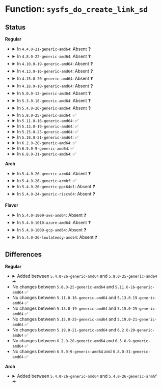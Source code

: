 # Function: <code>sysfs_do_create_link_sd</code>

## Status
<b>Regular</b>
<ul>
<li>
<details>
<summary>In <code>4.4.0-21-generic-amd64</code>: Absent ❓</summary>

```json
{
  "name": "sysfs_do_create_link_sd",
  "collision_type": "Unique Static",
  "inline_type": "Selective",
  "funcs": [
    {
      "addr": 18446744071581519792,
      "name": "sysfs_do_create_link_sd",
      "external": false,
      "loc": "fs/sysfs/symlink.c:21",
      "file": "fs/sysfs/symlink.c",
      "inline": "not declared, inlined",
      "caller_inline": [],
      "caller_func": [
        "fs/sysfs/symlink.c:sysfs_create_link",
        "fs/sysfs/symlink.c:sysfs_create_link_sd",
        "fs/sysfs/symlink.c:sysfs_create_link_nowarn"
      ]
    }
  ],
  "symbols": [
    {
      "addr": 18446744071581519792,
      "name": "sysfs_do_create_link_sd.isra.2",
      "section": ".text",
      "bind": "STB_LOCAL",
      "size": 170
    }
  ]
}
```
</details>
</li>
<li>
<details>
<summary>In <code>4.8.0-22-generic-amd64</code>: Absent ❓</summary>

```json
{
  "name": "sysfs_do_create_link_sd",
  "collision_type": "Unique Static",
  "inline_type": "Selective",
  "funcs": [
    {
      "addr": 18446744071581705776,
      "name": "sysfs_do_create_link_sd",
      "external": false,
      "loc": "fs/sysfs/symlink.c:21",
      "file": "fs/sysfs/symlink.c",
      "inline": "not declared, inlined",
      "caller_inline": [],
      "caller_func": [
        "fs/sysfs/symlink.c:sysfs_create_link_nowarn",
        "fs/sysfs/symlink.c:sysfs_create_link",
        "fs/sysfs/symlink.c:sysfs_create_link_sd"
      ]
    }
  ],
  "symbols": [
    {
      "addr": 18446744071581705776,
      "name": "sysfs_do_create_link_sd.isra.2",
      "section": ".text",
      "bind": "STB_LOCAL",
      "size": 170
    }
  ]
}
```
</details>
</li>
<li>
<details>
<summary>In <code>4.10.0-19-generic-amd64</code>: Absent ❓</summary>

```json
{
  "name": "sysfs_do_create_link_sd",
  "collision_type": "Unique Static",
  "inline_type": "Selective",
  "funcs": [
    {
      "addr": 18446744071581793632,
      "name": "sysfs_do_create_link_sd",
      "external": false,
      "loc": "fs/sysfs/symlink.c:21",
      "file": "fs/sysfs/symlink.c",
      "inline": "not declared, inlined",
      "caller_inline": [],
      "caller_func": [
        "fs/sysfs/symlink.c:sysfs_create_link_nowarn",
        "fs/sysfs/symlink.c:sysfs_create_link",
        "fs/sysfs/symlink.c:sysfs_create_link_sd"
      ]
    }
  ],
  "symbols": [
    {
      "addr": 18446744071581793632,
      "name": "sysfs_do_create_link_sd.isra.2",
      "section": ".text",
      "bind": "STB_LOCAL",
      "size": 170
    }
  ]
}
```
</details>
</li>
<li>
<details>
<summary>In <code>4.13.0-16-generic-amd64</code>: Absent ❓</summary>

```json
{
  "name": "sysfs_do_create_link_sd",
  "collision_type": "Unique Static",
  "inline_type": "Selective",
  "funcs": [
    {
      "addr": 18446744071581848640,
      "name": "sysfs_do_create_link_sd",
      "external": false,
      "loc": "fs/sysfs/symlink.c:21",
      "file": "fs/sysfs/symlink.c",
      "inline": "not declared, inlined",
      "caller_inline": [],
      "caller_func": [
        "fs/sysfs/symlink.c:sysfs_create_link_nowarn",
        "fs/sysfs/symlink.c:sysfs_create_link",
        "fs/sysfs/symlink.c:sysfs_create_link_sd"
      ]
    }
  ],
  "symbols": [
    {
      "addr": 18446744071581848640,
      "name": "sysfs_do_create_link_sd.isra.2",
      "section": ".text",
      "bind": "STB_LOCAL",
      "size": 171
    }
  ]
}
```
</details>
</li>
<li>
<details>
<summary>In <code>4.15.0-20-generic-amd64</code>: Absent ❓</summary>

```json
{
  "name": "sysfs_do_create_link_sd",
  "collision_type": "Unique Static",
  "inline_type": "Selective",
  "funcs": [
    {
      "addr": 18446744071581998448,
      "name": "sysfs_do_create_link_sd",
      "external": false,
      "loc": "fs/sysfs/symlink.c:21",
      "file": "fs/sysfs/symlink.c",
      "inline": "not declared, inlined",
      "caller_inline": [],
      "caller_func": [
        "fs/sysfs/symlink.c:sysfs_create_link_nowarn",
        "fs/sysfs/symlink.c:sysfs_create_link",
        "fs/sysfs/symlink.c:sysfs_create_link_sd"
      ]
    }
  ],
  "symbols": [
    {
      "addr": 18446744071581998448,
      "name": "sysfs_do_create_link_sd.isra.2",
      "section": ".text",
      "bind": "STB_LOCAL",
      "size": 171
    }
  ]
}
```
</details>
</li>
<li>
<details>
<summary>In <code>4.18.0-10-generic-amd64</code>: Absent ❓</summary>

```json
{
  "name": "sysfs_do_create_link_sd",
  "collision_type": "Unique Static",
  "inline_type": "Selective",
  "funcs": [
    {
      "addr": 18446744071582186512,
      "name": "sysfs_do_create_link_sd",
      "external": false,
      "loc": "fs/sysfs/symlink.c:20",
      "file": "fs/sysfs/symlink.c",
      "inline": "not declared, inlined",
      "caller_inline": [],
      "caller_func": [
        "fs/sysfs/symlink.c:sysfs_create_link_nowarn",
        "fs/sysfs/symlink.c:sysfs_create_link",
        "fs/sysfs/symlink.c:sysfs_create_link_sd"
      ]
    }
  ],
  "symbols": [
    {
      "addr": 18446744071582186512,
      "name": "sysfs_do_create_link_sd.isra.2",
      "section": ".text",
      "bind": "STB_LOCAL",
      "size": 179
    }
  ]
}
```
</details>
</li>
<li>
<details>
<summary>In <code>5.0.0-13-generic-amd64</code>: Absent ❓</summary>

```json
{
  "name": "sysfs_do_create_link_sd",
  "collision_type": "Unique Static",
  "inline_type": "Selective",
  "funcs": [
    {
      "addr": 18446744071582281648,
      "name": "sysfs_do_create_link_sd",
      "external": false,
      "loc": "fs/sysfs/symlink.c:20",
      "file": "fs/sysfs/symlink.c",
      "inline": "not declared, inlined",
      "caller_inline": [],
      "caller_func": [
        "fs/sysfs/symlink.c:sysfs_create_link_nowarn",
        "fs/sysfs/symlink.c:sysfs_create_link",
        "fs/sysfs/symlink.c:sysfs_create_link_sd"
      ]
    }
  ],
  "symbols": [
    {
      "addr": 18446744071582281648,
      "name": "sysfs_do_create_link_sd.isra.2",
      "section": ".text",
      "bind": "STB_LOCAL",
      "size": 186
    }
  ]
}
```
</details>
</li>
<li>
<details>
<summary>In <code>5.3.0-18-generic-amd64</code>: Absent ❓</summary>

```json
{
  "name": "sysfs_do_create_link_sd",
  "collision_type": "Unique Static",
  "inline_type": "Selective",
  "funcs": [
    {
      "addr": 0,
      "name": "sysfs_do_create_link_sd",
      "external": false,
      "loc": "fs/sysfs/symlink.c:20",
      "file": "fs/sysfs/symlink.c",
      "inline": "not declared, inlined",
      "caller_inline": [],
      "caller_func": [
        "fs/sysfs/symlink.c:sysfs_create_link_nowarn",
        "fs/sysfs/symlink.c:sysfs_create_link",
        "fs/sysfs/symlink.c:sysfs_create_link_sd"
      ]
    }
  ],
  "symbols": [
    {
      "addr": 18446744071582446336,
      "name": "sysfs_do_create_link_sd.isra.0",
      "section": ".text",
      "bind": "STB_LOCAL",
      "size": 175
    },
    {
      "addr": 18446744071582446767,
      "name": "sysfs_do_create_link_sd.isra.0.cold",
      "section": ".text",
      "bind": "STB_LOCAL",
      "size": 24
    }
  ]
}
```
</details>
</li>
<li>
<details>
<summary>In <code>5.4.0-26-generic-amd64</code>: Absent ❓</summary>

```json
{
  "name": "sysfs_do_create_link_sd",
  "collision_type": "Unique Static",
  "inline_type": "Selective",
  "funcs": [
    {
      "addr": 18446744071582545520,
      "name": "sysfs_do_create_link_sd",
      "external": false,
      "loc": "fs/sysfs/symlink.c:20",
      "file": "fs/sysfs/symlink.c",
      "inline": "not declared, inlined",
      "caller_inline": [],
      "caller_func": [
        "fs/sysfs/symlink.c:sysfs_create_link_nowarn",
        "fs/sysfs/symlink.c:sysfs_create_link",
        "fs/sysfs/symlink.c:sysfs_create_link_sd"
      ]
    }
  ],
  "symbols": [
    {
      "addr": 18446744071582545520,
      "name": "sysfs_do_create_link_sd.isra.0",
      "section": ".text",
      "bind": "STB_LOCAL",
      "size": 185
    }
  ]
}
```
</details>
</li>
<li>
<details>
<summary>In <code>5.8.0-25-generic-amd64</code>: ✅</summary>

```c
int sysfs_do_create_link_sd(struct kernfs_node * parent, struct kobject * target_kobj, const char * name, int warn)
```

```json
{
  "name": "sysfs_do_create_link_sd",
  "collision_type": "Unique Static",
  "inline_type": "No",
  "funcs": [
    {
      "addr": 18446744071582851904,
      "name": "sysfs_do_create_link_sd",
      "external": false,
      "loc": "fs/sysfs/symlink.c:20",
      "file": "fs/sysfs/symlink.c",
      "inline": "seen, unknown",
      "caller_inline": [],
      "caller_func": [
        "fs/sysfs/symlink.c:sysfs_create_link_nowarn",
        "fs/sysfs/symlink.c:sysfs_create_link",
        "fs/sysfs/symlink.c:sysfs_create_link_sd"
      ]
    }
  ],
  "symbols": [
    {
      "addr": 18446744071582851904,
      "name": "sysfs_do_create_link_sd",
      "section": ".text",
      "bind": "STB_LOCAL",
      "size": 187
    }
  ]
}
```
</details>
</li>
<li>
<details>
<summary>In <code>5.11.0-16-generic-amd64</code>: ✅</summary>

```c
int sysfs_do_create_link_sd(struct kernfs_node * parent, struct kobject * target_kobj, const char * name, int warn)
```

```json
{
  "name": "sysfs_do_create_link_sd",
  "collision_type": "Unique Static",
  "inline_type": "No",
  "funcs": [
    {
      "addr": 18446744071582924896,
      "name": "sysfs_do_create_link_sd",
      "external": false,
      "loc": "fs/sysfs/symlink.c:20",
      "file": "fs/sysfs/symlink.c",
      "inline": "seen, unknown",
      "caller_inline": [],
      "caller_func": [
        "fs/sysfs/symlink.c:sysfs_create_link_nowarn",
        "fs/sysfs/symlink.c:sysfs_create_link",
        "fs/sysfs/symlink.c:sysfs_create_link_sd"
      ]
    }
  ],
  "symbols": [
    {
      "addr": 18446744071582924896,
      "name": "sysfs_do_create_link_sd",
      "section": ".text",
      "bind": "STB_LOCAL",
      "size": 187
    }
  ]
}
```
</details>
</li>
<li>
<details>
<summary>In <code>5.13.0-19-generic-amd64</code>: ✅</summary>

```c
int sysfs_do_create_link_sd(struct kernfs_node * parent, struct kobject * target_kobj, const char * name, int warn)
```

```json
{
  "name": "sysfs_do_create_link_sd",
  "collision_type": "Unique Static",
  "inline_type": "No",
  "funcs": [
    {
      "addr": 18446744071582952544,
      "name": "sysfs_do_create_link_sd",
      "external": false,
      "loc": "fs/sysfs/symlink.c:20",
      "file": "fs/sysfs/symlink.c",
      "inline": "seen, unknown",
      "caller_inline": [],
      "caller_func": [
        "fs/sysfs/symlink.c:sysfs_create_link_nowarn",
        "fs/sysfs/symlink.c:sysfs_create_link",
        "fs/sysfs/symlink.c:sysfs_create_link_sd"
      ]
    }
  ],
  "symbols": [
    {
      "addr": 18446744071582952544,
      "name": "sysfs_do_create_link_sd",
      "section": ".text",
      "bind": "STB_LOCAL",
      "size": 187
    }
  ]
}
```
</details>
</li>
<li>
<details>
<summary>In <code>5.15.0-25-generic-amd64</code>: ✅</summary>

```c
int sysfs_do_create_link_sd(struct kernfs_node * parent, struct kobject * target_kobj, const char * name, int warn)
```

```json
{
  "name": "sysfs_do_create_link_sd",
  "collision_type": "Unique Static",
  "inline_type": "No",
  "funcs": [
    {
      "addr": 18446744071583287776,
      "name": "sysfs_do_create_link_sd",
      "external": false,
      "loc": "fs/sysfs/symlink.c:20",
      "file": "fs/sysfs/symlink.c",
      "inline": "seen, unknown",
      "caller_inline": [],
      "caller_func": [
        "fs/sysfs/symlink.c:sysfs_create_link_nowarn",
        "fs/sysfs/symlink.c:sysfs_create_link",
        "fs/sysfs/symlink.c:sysfs_create_link_sd"
      ]
    }
  ],
  "symbols": [
    {
      "addr": 18446744071583287776,
      "name": "sysfs_do_create_link_sd",
      "section": ".text",
      "bind": "STB_LOCAL",
      "size": 187
    }
  ]
}
```
</details>
</li>
<li>
<details>
<summary>In <code>5.19.0-21-generic-amd64</code>: ✅</summary>

```c
int sysfs_do_create_link_sd(struct kernfs_node * parent, struct kobject * target_kobj, const char * name, int warn)
```

```json
{
  "name": "sysfs_do_create_link_sd",
  "collision_type": "Unique Static",
  "inline_type": "No",
  "funcs": [
    {
      "addr": 18446744071583793152,
      "name": "sysfs_do_create_link_sd",
      "external": false,
      "loc": "fs/sysfs/symlink.c:20",
      "file": "fs/sysfs/symlink.c",
      "inline": "seen, unknown",
      "caller_inline": [],
      "caller_func": [
        "fs/sysfs/symlink.c:sysfs_create_link_nowarn",
        "fs/sysfs/symlink.c:sysfs_create_link",
        "fs/sysfs/symlink.c:sysfs_create_link_sd"
      ]
    }
  ],
  "symbols": [
    {
      "addr": 18446744071583793152,
      "name": "sysfs_do_create_link_sd",
      "section": ".text",
      "bind": "STB_LOCAL",
      "size": 246
    }
  ]
}
```
</details>
</li>
<li>
<details>
<summary>In <code>6.2.0-20-generic-amd64</code>: ✅</summary>

```c
int sysfs_do_create_link_sd(struct kernfs_node * parent, struct kobject * target_kobj, const char * name, int warn)
```

```json
{
  "name": "sysfs_do_create_link_sd",
  "collision_type": "Unique Static",
  "inline_type": "No",
  "funcs": [
    {
      "addr": 18446744071584413040,
      "name": "sysfs_do_create_link_sd",
      "external": false,
      "loc": "fs/sysfs/symlink.c:20",
      "file": "fs/sysfs/symlink.c",
      "inline": "seen, unknown",
      "caller_inline": [],
      "caller_func": [
        "fs/sysfs/symlink.c:sysfs_create_link_nowarn",
        "fs/sysfs/symlink.c:sysfs_create_link",
        "fs/sysfs/symlink.c:sysfs_create_link_sd"
      ]
    }
  ],
  "symbols": [
    {
      "addr": 18446744071584413040,
      "name": "sysfs_do_create_link_sd",
      "section": ".text",
      "bind": "STB_LOCAL",
      "size": 246
    }
  ]
}
```
</details>
</li>
<li>
<details>
<summary>In <code>6.5.0-9-generic-amd64</code>: ✅</summary>

```c
int sysfs_do_create_link_sd(struct kernfs_node * parent, struct kobject * target_kobj, const char * name, int warn)
```

```json
{
  "name": "sysfs_do_create_link_sd",
  "collision_type": "Unique Static",
  "inline_type": "No",
  "funcs": [
    {
      "addr": 18446744071584641600,
      "name": "sysfs_do_create_link_sd",
      "external": false,
      "loc": "fs/sysfs/symlink.c:20",
      "file": "fs/sysfs/symlink.c",
      "inline": "seen, unknown",
      "caller_inline": [],
      "caller_func": [
        "fs/sysfs/symlink.c:sysfs_create_link_nowarn",
        "fs/sysfs/symlink.c:sysfs_create_link",
        "fs/sysfs/symlink.c:sysfs_create_link_sd"
      ]
    }
  ],
  "symbols": [
    {
      "addr": 18446744071584641600,
      "name": "sysfs_do_create_link_sd",
      "section": ".text",
      "bind": "STB_LOCAL",
      "size": 246
    }
  ]
}
```
</details>
</li>
<li>
<details>
<summary>In <code>6.8.0-31-generic-amd64</code>: ✅</summary>

```c
int sysfs_do_create_link_sd(struct kernfs_node * parent, struct kobject * target_kobj, const char * name, int warn)
```

```json
{
  "name": "sysfs_do_create_link_sd",
  "collision_type": "Unique Static",
  "inline_type": "No",
  "funcs": [
    {
      "addr": 18446744071584873936,
      "name": "sysfs_do_create_link_sd",
      "external": false,
      "loc": "fs/sysfs/symlink.c:20",
      "file": "fs/sysfs/symlink.c",
      "inline": "seen, unknown",
      "caller_inline": [],
      "caller_func": [
        "fs/sysfs/symlink.c:sysfs_create_link_nowarn",
        "fs/sysfs/symlink.c:sysfs_create_link",
        "fs/sysfs/symlink.c:sysfs_create_link_sd"
      ]
    }
  ],
  "symbols": [
    {
      "addr": 18446744071584873936,
      "name": "sysfs_do_create_link_sd",
      "section": ".text",
      "bind": "STB_LOCAL",
      "size": 246
    }
  ]
}
```
</details>
</li>
</ul>
<b>Arch</b>
<ul>
<li>
<details>
<summary>In <code>5.4.0-26-generic-arm64</code>: Absent ❓</summary>

```json
{
  "name": "sysfs_do_create_link_sd",
  "collision_type": "Unique Static",
  "inline_type": "Selective",
  "funcs": [
    {
      "addr": 18446603336494183824,
      "name": "sysfs_do_create_link_sd",
      "external": false,
      "loc": "fs/sysfs/symlink.c:20",
      "file": "fs/sysfs/symlink.c",
      "inline": "not declared, inlined",
      "caller_inline": [],
      "caller_func": [
        "fs/sysfs/symlink.c:sysfs_create_link_nowarn",
        "fs/sysfs/symlink.c:sysfs_create_link",
        "fs/sysfs/symlink.c:sysfs_create_link_sd"
      ]
    }
  ],
  "symbols": [
    {
      "addr": 18446603336494183824,
      "name": "sysfs_do_create_link_sd.isra.0",
      "section": ".text",
      "bind": "STB_LOCAL",
      "size": 332
    }
  ]
}
```
</details>
</li>
<li>
<details>
<summary>In <code>5.4.0-26-generic-armhf</code>: ✅</summary>

```c
int sysfs_do_create_link_sd(struct kernfs_node * parent, struct kobject * target_kobj, const char * name, int warn)
```

```json
{
  "name": "sysfs_do_create_link_sd",
  "collision_type": "Unique Static",
  "inline_type": "No",
  "funcs": [
    {
      "addr": 3227620308,
      "name": "sysfs_do_create_link_sd",
      "external": false,
      "loc": "fs/sysfs/symlink.c:20",
      "file": "fs/sysfs/symlink.c",
      "inline": "seen, unknown",
      "caller_inline": [],
      "caller_func": [
        "fs/sysfs/symlink.c:sysfs_create_link_nowarn",
        "fs/sysfs/symlink.c:sysfs_create_link",
        "fs/sysfs/symlink.c:sysfs_create_link_sd"
      ]
    }
  ],
  "symbols": [
    {
      "addr": 3227620308,
      "name": "sysfs_do_create_link_sd",
      "section": ".text",
      "bind": "STB_LOCAL",
      "size": 248
    }
  ]
}
```
</details>
</li>
<li>
<details>
<summary>In <code>5.4.0-26-generic-ppc64el</code>: Absent ❓</summary>

```json
{
  "name": "sysfs_do_create_link_sd",
  "collision_type": "Unique Static",
  "inline_type": "Selective",
  "funcs": [
    {
      "addr": 13835058055287872064,
      "name": "sysfs_do_create_link_sd",
      "external": false,
      "loc": "fs/sysfs/symlink.c:20",
      "file": "fs/sysfs/symlink.c",
      "inline": "not declared, inlined",
      "caller_inline": [],
      "caller_func": [
        "fs/sysfs/symlink.c:sysfs_create_link_nowarn",
        "fs/sysfs/symlink.c:sysfs_create_link",
        "fs/sysfs/symlink.c:sysfs_create_link_sd"
      ]
    }
  ],
  "symbols": [
    {
      "addr": 13835058055287872064,
      "name": "sysfs_do_create_link_sd.isra.0",
      "section": ".text",
      "bind": "STB_LOCAL",
      "size": 400
    }
  ]
}
```
</details>
</li>
<li>
<details>
<summary>In <code>5.4.0-24-generic-riscv64</code>: Absent ❓</summary>

```json
{
  "name": "sysfs_do_create_link_sd",
  "collision_type": "Unique Static",
  "inline_type": "Selective",
  "funcs": [
    {
      "addr": 18446743936273648134,
      "name": "sysfs_do_create_link_sd",
      "external": false,
      "loc": "fs/sysfs/symlink.c:20",
      "file": "fs/sysfs/symlink.c",
      "inline": "not declared, inlined",
      "caller_inline": [],
      "caller_func": [
        "fs/sysfs/symlink.c:sysfs_create_link_nowarn",
        "fs/sysfs/symlink.c:sysfs_create_link",
        "fs/sysfs/symlink.c:sysfs_create_link_sd"
      ]
    }
  ],
  "symbols": [
    {
      "addr": 18446743936273648134,
      "name": "sysfs_do_create_link_sd.isra.0",
      "section": ".text",
      "bind": "STB_LOCAL",
      "size": 246
    }
  ]
}
```
</details>
</li>
</ul>
<b>Flavor</b>
<ul>
<li>
<details>
<summary>In <code>5.4.0-1009-aws-amd64</code>: Absent ❓</summary>

```json
{
  "name": "sysfs_do_create_link_sd",
  "collision_type": "Unique Static",
  "inline_type": "Selective",
  "funcs": [
    {
      "addr": 18446744071582514256,
      "name": "sysfs_do_create_link_sd",
      "external": false,
      "loc": "fs/sysfs/symlink.c:20",
      "file": "fs/sysfs/symlink.c",
      "inline": "not declared, inlined",
      "caller_inline": [],
      "caller_func": [
        "fs/sysfs/symlink.c:sysfs_create_link_nowarn",
        "fs/sysfs/symlink.c:sysfs_create_link",
        "fs/sysfs/symlink.c:sysfs_create_link_sd"
      ]
    }
  ],
  "symbols": [
    {
      "addr": 18446744071582514256,
      "name": "sysfs_do_create_link_sd.isra.0",
      "section": ".text",
      "bind": "STB_LOCAL",
      "size": 185
    }
  ]
}
```
</details>
</li>
<li>
<details>
<summary>In <code>5.4.0-1010-azure-amd64</code>: Absent ❓</summary>

```json
{
  "name": "sysfs_do_create_link_sd",
  "collision_type": "Unique Static",
  "inline_type": "Selective",
  "funcs": [
    {
      "addr": 18446744071582451424,
      "name": "sysfs_do_create_link_sd",
      "external": false,
      "loc": "fs/sysfs/symlink.c:20",
      "file": "fs/sysfs/symlink.c",
      "inline": "not declared, inlined",
      "caller_inline": [],
      "caller_func": [
        "fs/sysfs/symlink.c:sysfs_create_link_nowarn",
        "fs/sysfs/symlink.c:sysfs_create_link",
        "fs/sysfs/symlink.c:sysfs_create_link_sd"
      ]
    }
  ],
  "symbols": [
    {
      "addr": 18446744071582451424,
      "name": "sysfs_do_create_link_sd.isra.0",
      "section": ".text",
      "bind": "STB_LOCAL",
      "size": 185
    }
  ]
}
```
</details>
</li>
<li>
<details>
<summary>In <code>5.4.0-1009-gcp-amd64</code>: Absent ❓</summary>

```json
{
  "name": "sysfs_do_create_link_sd",
  "collision_type": "Unique Static",
  "inline_type": "Selective",
  "funcs": [
    {
      "addr": 18446744071582504736,
      "name": "sysfs_do_create_link_sd",
      "external": false,
      "loc": "fs/sysfs/symlink.c:20",
      "file": "fs/sysfs/symlink.c",
      "inline": "not declared, inlined",
      "caller_inline": [],
      "caller_func": [
        "fs/sysfs/symlink.c:sysfs_create_link_nowarn",
        "fs/sysfs/symlink.c:sysfs_create_link",
        "fs/sysfs/symlink.c:sysfs_create_link_sd"
      ]
    }
  ],
  "symbols": [
    {
      "addr": 18446744071582504736,
      "name": "sysfs_do_create_link_sd.isra.0",
      "section": ".text",
      "bind": "STB_LOCAL",
      "size": 185
    }
  ]
}
```
</details>
</li>
<li>
<details>
<summary>In <code>5.4.0-26-lowlatency-amd64</code>: Absent ❓</summary>

```json
{
  "name": "sysfs_do_create_link_sd",
  "collision_type": "Unique Static",
  "inline_type": "Selective",
  "funcs": [
    {
      "addr": 18446744071582585344,
      "name": "sysfs_do_create_link_sd",
      "external": false,
      "loc": "fs/sysfs/symlink.c:20",
      "file": "fs/sysfs/symlink.c",
      "inline": "not declared, inlined",
      "caller_inline": [],
      "caller_func": [
        "fs/sysfs/symlink.c:sysfs_create_link_nowarn",
        "fs/sysfs/symlink.c:sysfs_create_link",
        "fs/sysfs/symlink.c:sysfs_create_link_sd"
      ]
    }
  ],
  "symbols": [
    {
      "addr": 18446744071582585344,
      "name": "sysfs_do_create_link_sd.isra.0",
      "section": ".text",
      "bind": "STB_LOCAL",
      "size": 202
    }
  ]
}
```
</details>
</li>
</ul>

## Differences
<b>Regular</b>
<ul>
<li>
<details>
<summary>Added between <code>5.4.0-26-generic-amd64</code> and <code>5.8.0-25-generic-amd64</code> ➕</summary>

```c
int sysfs_do_create_link_sd(struct kernfs_node * parent, struct kobject * target_kobj, const char * name, int warn)
```
</details>
</li>
<li>
No changes between <code>5.8.0-25-generic-amd64</code> and <code>5.11.0-16-generic-amd64</code> ✅
</li>
<li>
No changes between <code>5.11.0-16-generic-amd64</code> and <code>5.13.0-19-generic-amd64</code> ✅
</li>
<li>
No changes between <code>5.13.0-19-generic-amd64</code> and <code>5.15.0-25-generic-amd64</code> ✅
</li>
<li>
No changes between <code>5.15.0-25-generic-amd64</code> and <code>5.19.0-21-generic-amd64</code> ✅
</li>
<li>
No changes between <code>5.19.0-21-generic-amd64</code> and <code>6.2.0-20-generic-amd64</code> ✅
</li>
<li>
No changes between <code>6.2.0-20-generic-amd64</code> and <code>6.5.0-9-generic-amd64</code> ✅
</li>
<li>
No changes between <code>6.5.0-9-generic-amd64</code> and <code>6.8.0-31-generic-amd64</code> ✅
</li>
</ul>
<b>Arch</b>
<ul>
<li>
<details>
<summary>Added between <code>5.4.0-26-generic-amd64</code> and <code>5.4.0-26-generic-armhf</code> ➕</summary>

```c
int sysfs_do_create_link_sd(struct kernfs_node * parent, struct kobject * target_kobj, const char * name, int warn)
```
</details>
</li>
</ul>
